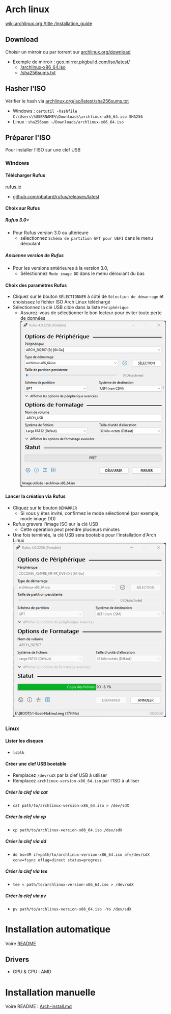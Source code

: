 # Arch linux
[wiki.archlinux.org /title /Installation_guide](https://wiki.archlinux.org/title/Installation_guide)
## Download
Choisir un mirroir ou par torrent sur [archlinux.org/download](https://archlinux.org/download/)
- Exemple de mirroir : [geo.mirror.pkgbuild.com/iso/latest/](https://geo.mirror.pkgbuild.com/iso/latest/)
  - [/archlinux-x86_64.iso](https://geo.mirror.pkgbuild.com/iso/latest/archlinux-x86_64.iso)
  - [/sha256sums.txt](https://geo.mirror.pkgbuild.com/iso/latest/sha256sums.txt)

## Hasher l'ISO
Vérifier le hash via [archlinux.org/iso/latest/sha256sums.txt](https://archlinux.org/iso/latest/sha256sums.txt)
- Windows : `certutil -hashfile C:\Users\%USERNAME%\Downloads\archlinux-x86_64.iso SHA256`
- Linux : `sha256sum ~/Downloads/archlinux-x86_64.iso`

## Préparer l'ISO
Pour installer l'ISO sur une clef USB

### Windows
#### Télécharger Rufus
[rufus.ie](https://rufus.ie/fr/)
- [github.com/pbatard/rufus/releases/latest](https://github.com/pbatard/rufus/releases/)
#### Choix sur Rufus
##### Rufus 3.0+
- Pour Rufus version 3.0 ou ultérieure
  - sélectionnez `Schéma de partition GPT pour UEFI` dans le menu déroulant
##### Ancienne version de Rufus
- Pour les versions antérieures à la version 3.0, 
  - Sélectionnez `Mode image DD` dans le menu déroulant du bas
#### Choix des paramètres Rufus
- Cliquez sur le bouton `SÉLECTIONNER` à côté de `Sélection de démarrage` et choisissez le fichier ISO Arch Linux téléchargé
- Sélectionnez la clé USB cible dans la liste `Périphérique`
  - Assurez-vous de sélectionner le bon lecteur pour éviter toute perte de données
![rufus image](https://raw.githubusercontent.com/Altherneum/.github/refs/heads/main/note/assets/images/rufus-4.9p_86pvWugyZi.png)
#### Lancer la création via Rufus
- Cliquez sur le bouton `DÉMARRER`
  - Si vous y êtes invité, confirmez le mode sélectionné (par exemple, mode image DD)
- Rufus gravera l'image ISO sur la clé USB
  - Cette opération peut prendre plusieurs minutes
- Une fois terminée, la clé USB sera bootable pour l'installation d'Arch Linux
![rufus image](https://raw.githubusercontent.com/Altherneum/.github/refs/heads/main/note/assets/images/rufus-4.9p_EFz6cUT7Y9.png)

### Linux
#### Lister les disques
- `lsblk`
#### Créer une clef USB bootable
- Remplacez `/dev/sdX` par la clef USB à utiliser
- Remplacez `archlinux-version-x86_64.iso` par l'ISO à utiliser
##### Créer la clef via cat
- `cat path/to/archlinux-version-x86_64.iso > /dev/sdX`
##### Créer la clef via cp
- `cp path/to/archlinux-version-x86_64.iso /dev/sdX`
##### Créer la clef via dd
- `dd bs=4M if=path/to/archlinux-version-x86_64.iso of=/dev/sdX conv=fsync oflag=direct status=progress`
##### Créer la clef via tee
- `tee < path/to/archlinux-version-x86_64.iso > /dev/sdX`
##### Créer la clef via pv
- `pv path/to/archlinux-version-x86_64.iso -Yo /dev/sdX`

# Installation automatique
Voire [README](https://github.com/Altherneum/.github/blob/main/note/OS/Linux/Arch/Archterneum/README.md)
## Drivers
- GPU & CPU : AMD

# Installation manuelle
Voire README : [Arch-install.md](https://github.com/Altherneum/.github/blob/main/note/OS/Linux/Arch/Arch-install.md)
